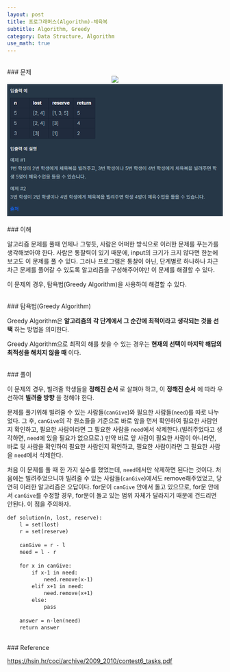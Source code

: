 ```yaml
---
layout: post
title: 프로그래머스(Algorithm)-체육복
subtitle: Algorithm, Greedy
category: Data Structure, Algorithm
use_math: true
---
```


<br>
### 문제

<center><img src = '/post_img/200313/image1.png' width="600"/></center>
<center><img src = '/post_img/200313/image2.png' width="600"/></center>

<br>
### 이해

알고리즘 문제를 풀때 언제나 그렇듯, 사람은 어떠한 방식으로 이러한 문제를 푸는가를 생각해보아야 한다. 사람은 통찰력이 있기 때문에, input의 크기가 크지 않다면 한눈에 보고도 이 문제를 풀 수 있다. 그러나 프로그램은 통찰이 아닌, 단계별로 하나하나 차근차근 문제를 풀어갈 수 있도록 알고리즘을 구성해주어야만 이 문제를 해결할 수 있다.

이 문제의 경우, 탐욕법(Greedy Algorithm)을 사용하여 해결할 수 있다.

<br>
### 탐욕법(Greedy Algorithm)

Greedy Algorithm은 __알고리즘의 각 단계에서 그 순간에 최적이라고 생각되는 것을 선택__ 하는 방법을 의미한다.

Greedy Algorithm으로 최적의 해를 찾을 수 있는 경우는 __현재의 선택이 마지막 해답의 최적성을 해치지 않을 때__ 이다.

<br>
### 풀이

이 문제의 경우, 빌려줄 학생들을 __정해진 순서__ 로 살펴야 하고, 이 __정해진 순서__ 에 따라 우선하여 __빌려줄 방향__ 을 정해야 한다.

문제를 풀기위해 빌려줄 수 있는 사람들(```canGive```)와 필요한 사람들(```need```)를 따로 나누었다. 그 후, ```canGive```의 각 원소들을 기준으로 바로 앞을 먼저 확인하여 필요한 사람인지 확인하고, 필요한 사람이라면 그 필요한 사람을 ```need```에서 삭제한다.(빌려주었다고 생각하면, ```need```에 있을 필요가 없으므로.) 만약 바로 앞 사람이 필요한 사람이 아니라면, 바로 뒷 사람을 확인하여 필요한 사람인지 확인하고, 필요한 사람이라면 그 필요한 사람을 ```need```에서 삭제한다.

처음 이 문제를 풀 때 한 가지 실수를 했었는데, ```need```에서만 삭제하면 된다는 것이다. 처음에는 빌려주었으니까 빌려줄 수 있는 사람들(```canGive```)에서도 remove해주었었고, 당연히 이러한 알고리즘은 오답이다. for문이 ```canGive``` 안에서 돌고 있으므로, for문 안에서 ```canGive```를 수정할 경우, for문이 돌고 있는 범위 자체가 달라지기 때문에 건드리면 안된다. 이 점을 주의하자.

```
def solution(n, lost, reserve):
    l = set(lost)
    r = set(reserve)

    canGive = r - l
    need = l - r

    for x in canGive:
        if x-1 in need:
            need.remove(x-1)
        elif x+1 in need:
            need.remove(x+1)
        else:
            pass

    answer = n-len(need)
    return answer
```

<br>
### Reference

https://hsin.hr/coci/archive/2009_2010/contest6_tasks.pdf

